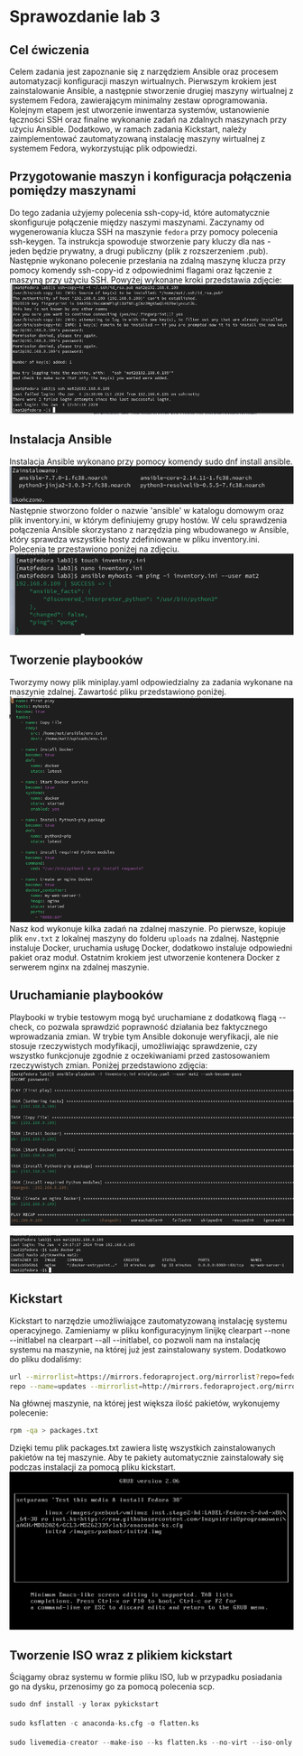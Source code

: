 # Sprawozdanie lab 3

## Cel ćwiczenia
Celem zadania jest zapoznanie się z narzędziem Ansible oraz procesem automatyzacji konfiguracji maszyn wirtualnych. Pierwszym krokiem jest zainstalowanie Ansible, a następnie stworzenie drugiej maszyny wirtualnej z systemem Fedora, zawierającym minimalny zestaw oprogramowania. Kolejnym etapem jest utworzenie inwentarza systemów, ustanowienie łączności SSH oraz finalne wykonanie zadań na zdalnych maszynach przy użyciu Ansible. Dodatkowo, w ramach zadania Kickstart, należy zaimplementować zautomatyzowaną instalację maszyny wirtualnej z systemem Fedora, wykorzystując plik odpowiedzi.

## Przygotowanie maszyn i konfiguracja połączenia pomiędzy maszynami
  
Do tego zadania użyjemy polecenia ssh-copy-id, które automatycznie skonfiguruje połączenie między naszymi maszynami. 
Zaczynamy od wygenerowania klucza SSH na maszynie  `fedora` przy pomocy polecenia ssh-keygen.   Ta instrukcja spowoduje stworzenie pary kluczy dla nas - jeden będzie prywatny, a drugi publiczny (plik z rozszerzeniem .pub).
Następnie wykonano polecenie przesłania na zdalną maszynę klucza przy pomocy komendy ssh-copy-id z odpowiednimi flagami oraz łączenie z maszyną przy użyciu SSH. Powyżej wykonane kroki przedstawia zdjęcie:
![photo1](photo1.png)

## Instalacja Ansible
Instalacja Ansible wykonano przy pomocy komendy sudo dnf install ansible.
![photo2.png](photo2.png)
Następnie stworzono folder o nazwie 'ansible' w katalogu domowym oraz plik inventory.ini, w którym definiujemy grupy hostów. 
W celu sprawdzenia połączenia Ansible skorzystano z narzędzia ping wbudowanego w Ansible, który sprawdza wszystkie hosty zdefiniowane w pliku inventory.ini. Polecenia te przestawiono poniżej na zdjęciu.
![photo3.png](photo3.png)

## Tworzenie playbooków
Tworzymy nowy plik miniplay.yaml odpowiedzialny za zadania wykonane na maszynie zdalnej. Zawartość pliku przedstawiono poniżej.
![photo4.png](photo4.png)
Nasz kod wykonuje kilka zadań na zdalnej maszynie. Po pierwsze, kopiuje plik `env.txt` z lokalnej maszyny do folderu `uploads` na zdalnej. Następnie instaluje Docker, uruchamia usługę Docker,  dodatkowo instaluje odpowiedni pakiet oraz moduł. Ostatnim krokiem jest utworzenie kontenera Docker z serwerem nginx na zdalnej maszynie.
## Uruchamianie playbooków
Playbooki w trybie testowym mogą być uruchamiane z dodatkową flagą --check, co pozwala sprawdzić poprawność działania bez faktycznego wprowadzania zmian. W trybie tym Ansible dokonuje weryfikacji, ale nie stosuje rzeczywistych modyfikacji, umożliwiając sprawdzenie, czy wszystko funkcjonuje zgodnie z oczekiwaniami przed zastosowaniem rzeczywistych zmian. Poniżej przedstawiono zdjęcia:
![photo5.png](photo5.png)

![photo6.png](photo6.png)
## Kickstart
Kickstart to narzędzie umożliwiające zautomatyzowaną instalację systemu operacyjnego.
Zamieniamy w pliku konfiguracyjnym linijkę clearpart --none --initlabel na clearpart --all --initlabel, co pozwoli nam na instalację systemu na maszynie, na której już jest zainstalowany system. Dodatkowo do pliku dodaliśmy:
```bash
url --mirrorlist=https://mirrors.fedoraproject.org/mirrorlist?repo=fedora-38&arch=aarch64
repo --name=updates --mirrorlist=http://mirrors.fedoraproject.org/mirrorlist?repo=updates-released-f38&arch=aarch64
```
Na głównej maszynie, na której jest większa ilość pakietów, wykonujemy polecenie:
```bash
rpm -qa > packages.txt
```
Dzięki temu plik packages.txt zawiera listę wszystkich zainstalowanych pakietów na tej maszynie. Aby te pakiety automatycznie zainstalowały się podczas instalacji za pomocą pliku kickstart.
![photo7.png](photo7.png)
## Tworzenie ISO wraz z plikiem kickstart
  
Ściągamy obraz systemu w formie pliku ISO, lub w przypadku posiadania go na dysku, przenosimy go za pomocą polecenia scp.
```python
sudo dnf install -y lorax pykickstart

sudo ksflatten -c anaconda-ks.cfg -o flatten.ks

sudo livemedia-creator --make-iso --ks flatten.ks --no-virt --iso-only --iso-name image.iso --releasever 38
```
